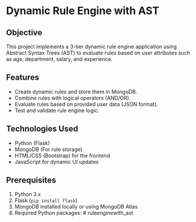 # Dynamic Rule Engine with AST

## Objective
This project implements a 3-tier dynamic rule engine application using Abstract Syntax Trees (AST) to evaluate rules based on user attributes such as age, department, salary, and experience.

## Features
- Create dynamic rules and store them in MongoDB.
- Combine rules with logical operators (AND/OR).
- Evaluate rules based on provided user data (JSON format).
- Test and validate rule engine logic.
  
## Technologies Used
- Python (Flask)
- MongoDB (For rule storage)
- HTML/CSS (Bootstrap) for the frontend
- JavaScript for dynamic UI updates

## Prerequisites
1. Python 3.x
2. Flask (`pip install flask`)
3. MongoDB installed locally or using MongoDB Atlas
4. Required Python packages:
#   r u l e _ e n g i n e _ w i t h _ a s t  
 